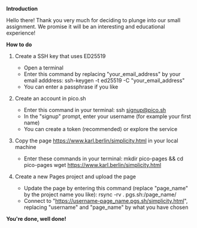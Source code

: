 **Introduction**

Hello there! Thank you very much for deciding to plunge into our small assignment. We promise it will be an interesting and educational experience!

**How to do**

1. Create a SSH key that uses ED25519
   - Open a terminal
   - Enter this command by replacing "your_email_address" by your email adddress:
       ssh-keygen -t ed25519 -C "your_email_address"
   - You can enter a passphrase if you like

2. Create an account in pico.sh
   - Enter this command in your terminal:
       ssh signup@pico.sh
   - In the "signup" prompt, enter your username (for example your first name)
   - You can create a token (recommended) or explore the service
  
3. Copy the page  https://www.karl.berlin/simplicity.html in your local machine
   - Enter these commands in your terminal:
       mkdir pico-pages && cd pico-pages
       wget https://www.karl.berlin/simplicity.html

4. Create a new Pages project and upload the page
     - Update the page by entering this command (replace "page_name" by the project name you like):
         rsync -rv . pgs.sh:/page_name/
     - Connect to "https://username-page_name.pgs.sh/simplicity.html", replacing "username" and "page_name" by what you have chosen
  
**You're done, well done!**
